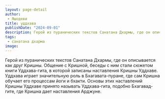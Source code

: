 ```yaml
---
layout: page-detail
author:
 - Яшодеви
title: уддхава
publishDate: "2024-09-01"
description: Герой из пуранических текстов Санатана Дхармы, где он описывается как друг Кришны. Общение с Кришной, беседы с ним стали сюжетом книги Уддхава-гита, в которой записаны наставления Кришны Уддхаве. Уддхава играет значительную роль в Бхагавата-пуране, где сам Кришна обучает его процессам йоги и бхакти. Основы этих наставлений Кришны Уддхаве принято называть Уддхава-гита, подобно Бхагавад-гите, где Кришна дает наставления Арджуне.
tags:
 - санатана дхарма
image: 
---
```


Герой из пуранических текстов Санатана Дхармы, где он описывается как друг Кришны. Общение с Кришной, беседы с ним стали сюжетом книги Уддхава-гита, в которой записаны наставления Кришны Уддхаве. Уддхава играет значительную роль в Бхагавата-пуране, где сам Кришна обучает его процессам йоги и бхакти. Основы этих наставлений Кришны Уддхаве принято называть Уддхава-гита, подобно Бхагавад-гите, где Кришна дает наставления Арджуне.

